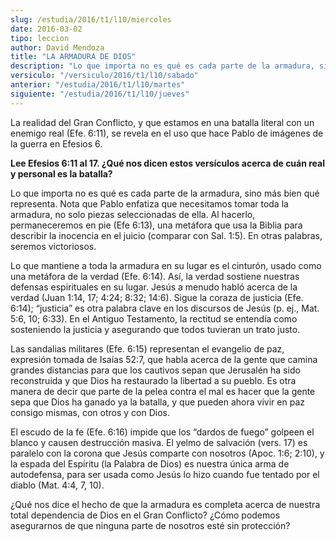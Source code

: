 ```yaml
---
slug: /estudia/2016/t1/l10/miercoles
date: 2016-03-02
tipo: leccion
author: David Mendoza
title: "LA ARMADURA DE DIOS"
description: "Lo que importa no es qué es cada parte de la armadura, sino más bien qué  representa. Nota que Pablo enfatiza que necesitamos tomar toda la armadura, no  solo piezas seleccionadas de ella. Al hacerlo, permaneceremos en pie"
versiculo: "/versiculo/2016/t1/l10/sabado"
anterior: "/estudia/2016/t1/l10/martes"
siguiente: "/estudia/2016/t1/l10/jueves"
---
```


La realidad del Gran Conflicto, y que estamos en una batalla literal con un enemigo real (Efe. 6:11), se revela en el uso que hace Pablo de imágenes de la guerra en Efesios 6.

**Lee Efesios 6:11 al 17. ¿Qué nos dicen estos versículos acerca de cuán real y personal es la batalla?**

Lo que importa no es qué es cada parte de la armadura, sino más bien qué representa. Nota que Pablo enfatiza que necesitamos tomar toda la armadura, no solo piezas seleccionadas de ella. Al hacerlo, permaneceremos en pie (Efe 6:13), una metáfora que usa la Biblia para describir la inocencia en el juicio (comparar con Sal. 1:5). En otras palabras, seremos victoriosos.

Lo que mantiene a toda la armadura en su lugar es el cinturón, usado como una metáfora de la verdad (Efe. 6:14). Así, la verdad sostiene nuestras defensas espirituales en su lugar. Jesús a menudo habló acerca de la verdad (Juan 1:14, 17; 4:24; 8:32; 14:6). Sigue la coraza de justicia (Efe. 6:14); “justicia” es otra palabra clave en los discursos de Jesús (p. ej., Mat. 5:6, 10; 6:33). En el Antiguo Testamento, la rectitud se entendía como sosteniendo la justicia y asegurando que todos tuvieran un trato justo.

Las sandalias militares (Efe. 6:15) representan el evangelio de paz, expresión tomada de Isaías 52:7, que habla acerca de la gente que camina grandes distancias para que los cautivos sepan que Jerusalén ha sido reconstruida y que Dios ha restaurado la libertad a su pueblo. Es otra manera de decir que parte de la pelea contra el mal es hacer que la gente sepa que Dios ha ganado ya la batalla, y que pueden ahora vivir en paz consigo mismas, con otros y con Dios.

El escudo de la fe (Efe. 6:16) impide que los “dardos de fuego” golpeen el blanco y causen destrucción masiva. El yelmo de salvación (vers. 17) es paralelo con la corona que Jesús comparte con nosotros (Apoc. 1:6; 2:10), y la espada del Espíritu (la Palabra de Dios) es nuestra única arma de autodefensa, para ser usada como Jesús lo hizo cuando fue tentado por el diablo (Mat. 4:4, 7, 10).

¿Qué nos dice el hecho de que la armadura es completa acerca de nuestra total dependencia de Dios en el Gran Conflicto? ¿Cómo podemos asegurarnos de que ninguna parte de nosotros esté sin protección?
